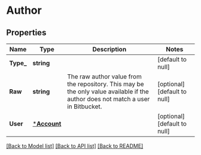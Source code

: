 # Author

## Properties
Name | Type | Description | Notes
------------ | ------------- | ------------- | -------------
**Type_** | **string** |  | [default to null]
**Raw** | **string** | The raw author value from the repository. This may be the only value available if the author does not match a user in Bitbucket. | [optional] [default to null]
**User** | [***Account**](account.md) |  | [optional] [default to null]

[[Back to Model list]](../README.md#documentation-for-models) [[Back to API list]](../README.md#documentation-for-api-endpoints) [[Back to README]](../README.md)

